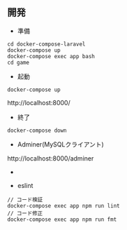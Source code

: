 
## 開発

- 準備

```
cd docker-compose-laravel
docker-compose up
docker-compose exec app bash
cd game
```

- 起動

```
docker-compose up
```

http://localhost:8000/

- 終了

```
docker-compose down
```


- Adminer(MySQLクライアント)

http://localhost:8000/adminer

-

- eslint
```
// コード検証
docker-compose exec app npm run lint
// コード修正
docker-compose exec app npm run fmt
```
